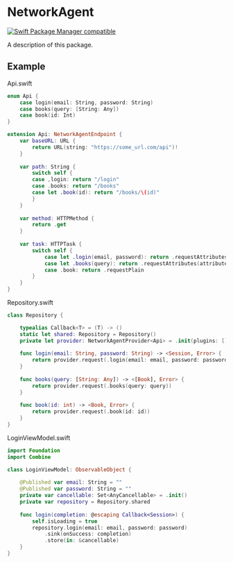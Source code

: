 # NetworkAgent

<p>
<a href="https://github.com/apple/swift-package-manager"><img src="https://camo.githubusercontent.com/685501f58b5a9e01d0dfde93d60b80f46c275435c0bfd09bb9bc9dd0dde9a830/68747470733a2f2f696d672e736869656c64732e696f2f62616467652f53776966742532305061636b6167652532304d616e616765722d636f6d70617469626c652d627269676874677265656e2e737667" alt="Swift Package Manager compatible" data-canonical-src="https://img.shields.io/badge/Swift%20Package%20Manager-compatible-brightgreen.svg" style="max-width:100%;"></a>
</p>

A description of this package.

## Example

Api.swift
```Swift
enum Api {
    case login(email: String, password: String)
    case books(query: [String: Any])
    case book(id: Int)
}

extension Api: NetworkAgentEndpoint {
    var baseURL: URL {
        return URL(string: "https://some_url.com/api")!
    }
    
    var path: String {
        switch self {
        case ,login: return "/login"
        case .books: return "/books"
        case let .book(id): return "/books/\(id)"
        }
    }
    
    var method: HTTPMethod {
        return .get
    }
    
    var task: HTTPTask {
        switch self {
            case let .login(email, password): return .requestAttributes(attributes: ["email:" email, "password": password], encoding: .json)
            case let .books(query): return .requestAttributes(attributes: query, encoding: .url)
            case .book: return .requestPlain
        }
    }
}
```


Repository.swift
```Swift
class Repository {

    typealias Callback<T> = (T) -> ()
    static let shared: Repository = Repository()
    private let provider: NetworkAgentProvider<Api> = .init(plugins: [])
    
    func login(email: String, password: String) -> <Session, Error> {
        return provider.request(.login(email: email, password: password))
    }
    
    func books(query: [String: Any]) -> <[Book], Error> {
        return provider.request(.books(query: query))
    }
    
    func book(id: int) -> <Book, Error> {
        return provider.request(.book(id: id))
    }
}
```

LoginViewModel.swift
```Swift
import Foundation
import Combine

class LoginViewModel: ObservableObject {
    
    @Published var email: String = ""
    @Published var password: String = ""
    private var cancellable: Set<AnyCancellable> = .init()
    private var repository = Repository.shared
    
    func login(completion: @escaping Callback<Session>) {
        self.isLoading = true
        repository.login(email: email, password: password)
            .sink(onSuccess: completion)
            .store(in: &cancellable)
    }
}
```
